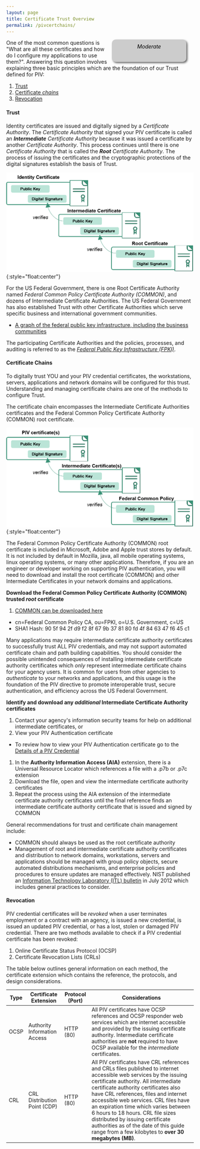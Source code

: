 ```yaml
---
layout: page
title: Certificate Trust Overview
permalink: /pivcertchains/
---
```

<div style="float:right; padding:10px; margin-right:20px; border-radius:10px; width:180px; height:40px; box-shadow:3px 3px 5px 0px; text-align:center; background-color:#CCC; color:#666666">
<div style="color:#000000">
<em>Moderate</em>
</div>
</div>

One of the most common questions is "What are all these certificates and how do I configure my applications to use them?".  Answering this question involves explaining three basic principles which are the foundation of our Trust defined for PIV:

1.  [Trust](#trust)
2.  [Certificate *chains*](#certificate-chains)
3.  [Revocation](#revocation)

#### Trust
Identity certificates are issued and digitally signed by a _Certificate Authority_.  The _Certificate Authority_ that signed your PIV certificate is called an _**Intermediate** Certificate Authority_ because it was issued a certificate by another _Certificate Authority_.  This process continues until there is one  _Certificate Authority_ that is called the _**Root** Certificate Authority_.  The process of issuing the certificates and the cryptographic protections of the digital signatures establish the basis of Trust.  

![Example of an identity certificate with intermediate and root](../img/certificatechain_small.png){:style="float:center"}

For the US Federal Government, there is one Root Certificate Authority named _Federal Common Policy Certificate Authority (COMMON)_, and dozens of Intermediate Certificate Authorities.  The US Federal Government has also established Trust with other Certificate Authorities which serve specific business and international government communities.

*  [A graph of the federal public key infrastructure, including the business communities](http://fpki-graph.fpki-lab.gov/)

The participating Certificate Authorities and the policies, processes, and auditing is referred to as the [*Federal Public Key Infrastructure (FPKI)*](https://www.idmanagement.gov/IDM/s/article_content_old?tag=a0Gt0000000SfwP).

#### Certificate Chains
To digitally trust YOU and your PIV credential certificates, the workstations, servers, applications and network domains will be configured for this trust. Understanding and managing certificate chains are one of the methods to configure Trust.  

The certificate chain encompasses the Intermediate Certificate Authorities certificates and the Federal Common Policy Certificate Authority (COMMON) root certificate.  

![Example of a PIV certificate chain to Common](../img/pivcertificatechain_small.png){:style="float:center"}

The Federal Common Policy Certificate Authority (COMMON) root certificate is included in Microsoft, Adobe and Apple trust stores by default.  It is not included by default in Mozilla, java, all mobile operating systems, linux operating systems, or many other applications.  Therefore, if you are an engineer or developer working on supporting PIV authentication, you will need to download and install the root certificate (COMMON) and other Intermediate Certificates in your network domains and applications.

**Download the Federal Common Policy Certificate Authority (COMMON) trusted _root_ certificate**

1. [COMMON can be downloaded here](http://http.fpki.gov/fcpca/fcpca.crt)  
  * cn=Federal Common Policy CA, ou=FPKI, o=U.S. Government, c=US    
  * SHA1 Hash: 90 5f 94 2f d9 f2 8f 67 9b 37 81 80 fd 4f 84 63 47 f6 45 c1  

Many applications may require intermediate certificate authority certificates to successfully trust ALL PIV credentials, and may not support automated certificate chain and path building capabilities.  You should consider the possible unintended consequences of installing intermediate certificate authority certificates which _only_ represent intermediate certificate chains for your agency users.  It is common for users from other agencies to _authenticate_ to your networks and applications, and this usage is the foundation of the PIV directive to promote interoperable trust, secure authentication, and efficiency across the US Federal Government.

**Identify and download any _additional_ Intermediate Certificate Authority certificates**

1. Contact your agency's information security teams for help on additional intermediate certificates, or
1. View your PIV Authentication certificate  
  * To review how to view your PIV Authentication certificate go to the [Details of a PIV Credential](../details)  
1. In the **Authority Information Access (AIA)** extension, there is a Universal Resource Locator which references a file with a .p7b or .p7c extension
1. Download the file, open and view the intermediate certificate authority certificates
1. Repeat the process using the AIA extension of the intermediate certificate authority certificates until the final reference finds an intermediate certificate authority certificate that is issued and signed by COMMON

<!--TODO: openssl and certutil scripts to automate the retrieval and aia chases; simple versions -->

General recommendations for trust and certificate chain management include:  

* COMMON should always be used as the root certificate authority
* Management of root and intermediate certificate authority certificates and distribution to network domains, workstations, servers and applications should be managed with group policy objects, secure automated distributions mechanisms, and enterprise policies and procedures to ensure updates are managed effectively. NIST published an [Information Technology Laboratory (ITL) bulletin](http://csrc.nist.gov/publications/nistbul/july-2012_itl-bulletin.pdf) in July 2012 which includes general practices to consider.

#### Revocation
PIV credential certificates will be _revoked_ when a user terminates employment or a contract with an agency, is issued a new credential, is issued an updated PIV credential, or has a lost, stolen or damaged PIV credential.  There are two methods available to check if a PIV credential certificate has been revoked:

1. Online Certificate Status Protocol (OCSP)
2. Certificate Revocation Lists (CRLs)

The table below outlines general information on each method, the certificate extension which contains the reference, the protocols, and design considerations.

| Type | Certificate Extension | Protocol (Port) | Considerations|
| ----- | -------| -------| ------|
| OCSP | Authority Information Access | HTTP (80) | All PIV certificates have OCSP references and OCSP responder web services which are internet accessible and provided by the issuing certificate authority. Intermediate certificate authorities are **not** required to have OCSP available for the _intermediate_ certificates.|
| CRL  | CRL Distribution Point (CDP) | HTTP (80) | All PIV certificates have CRL references and CRLs files published to internet accessible web services by the issuing certificate authority.  All intermediate certificate authority certificates also have CRL references, files and internet accessible web services.  CRL files have an expiration time which varies between 6 hours to 18 hours. CRL file sizes distributed by issuing certificate authorities as of the date of this guide range from a few kilobytes to **over 30 megabytes (MB)**.

<!-- TODO: Graphical  

![image showing a certificate with the authority information access extension highlighted and a sample value representing an OCSP url](../img/piv_aia_ocsp_gsa_small.png){:style="float:center"}


![image showing a certificate with the crl distribution point extension highlighted and a sample value representing an CRL http url](../img/piv_crl_gsa_small.png){:style="float:center"} -->


<!-- TODO: Certutil   -->



<!-- TODO: OpenSSL  

``` openssl x509 -in mypiv.crt -noout -ocsp_uri

``` -->
